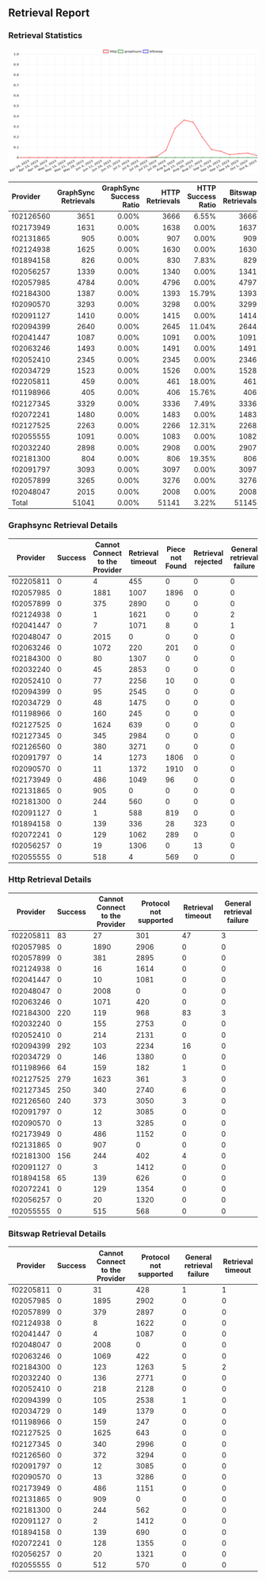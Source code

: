 ## Retrieval Report
### Retrieval Statistics
<img src="https://raw.githubusercontent.com/data-preservation-programs/filplus-checker-assets/main/filecoin-project/filecoin-plus-large-datasets/issues/1587/1696861083221.png"/>

| Provider  | GraphSync Retrievals | GraphSync Success Ratio | HTTP Retrievals | HTTP Success Ratio | Bitswap Retrievals | Bitswap Success Ratio |
| :-------- | -------------------: | ----------------------: | --------------: | -----------------: | -----------------: | --------------------: |
| f02126560 |                 3651 |                   0.00% |            3666 |              6.55% |               3666 |                 0.00% |
| f02173949 |                 1631 |                   0.00% |            1638 |              0.00% |               1637 |                 0.00% |
| f02131865 |                  905 |                   0.00% |             907 |              0.00% |                909 |                 0.00% |
| f02124938 |                 1625 |                   0.00% |            1630 |              0.00% |               1630 |                 0.00% |
| f01894158 |                  826 |                   0.00% |             830 |              7.83% |                829 |                 0.00% |
| f02056257 |                 1339 |                   0.00% |            1340 |              0.00% |               1341 |                 0.00% |
| f02057985 |                 4784 |                   0.00% |            4796 |              0.00% |               4797 |                 0.00% |
| f02184300 |                 1387 |                   0.00% |            1393 |             15.79% |               1393 |                 0.00% |
| f02090570 |                 3293 |                   0.00% |            3298 |              0.00% |               3299 |                 0.00% |
| f02091127 |                 1410 |                   0.00% |            1415 |              0.00% |               1414 |                 0.00% |
| f02094399 |                 2640 |                   0.00% |            2645 |             11.04% |               2644 |                 0.00% |
| f02041447 |                 1087 |                   0.00% |            1091 |              0.00% |               1091 |                 0.00% |
| f02063246 |                 1493 |                   0.00% |            1491 |              0.00% |               1491 |                 0.00% |
| f02052410 |                 2345 |                   0.00% |            2345 |              0.00% |               2346 |                 0.00% |
| f02034729 |                 1523 |                   0.00% |            1526 |              0.00% |               1528 |                 0.00% |
| f02205811 |                  459 |                   0.00% |             461 |             18.00% |                461 |                 0.00% |
| f01198966 |                  405 |                   0.00% |             406 |             15.76% |                406 |                 0.00% |
| f02127345 |                 3329 |                   0.00% |            3336 |              7.49% |               3336 |                 0.00% |
| f02072241 |                 1480 |                   0.00% |            1483 |              0.00% |               1483 |                 0.00% |
| f02127525 |                 2263 |                   0.00% |            2266 |             12.31% |               2268 |                 0.00% |
| f02055555 |                 1091 |                   0.00% |            1083 |              0.00% |               1082 |                 0.00% |
| f02032240 |                 2898 |                   0.00% |            2908 |              0.00% |               2907 |                 0.00% |
| f02181300 |                  804 |                   0.00% |             806 |             19.35% |                806 |                 0.00% |
| f02091797 |                 3093 |                   0.00% |            3097 |              0.00% |               3097 |                 0.00% |
| f02057899 |                 3265 |                   0.00% |            3276 |              0.00% |               3276 |                 0.00% |
| f02048047 |                 2015 |                   0.00% |            2008 |              0.00% |               2008 |                 0.00% |
| Total     |                51041 |                   0.00% |           51141 |              3.22% |              51145 |                 0.00% |

### Graphsync Retrieval Details
| Provider  | Success | Cannot Connect to the Provider | Retrieval timeout | Piece not Found | Retrieval rejected | General retrieval failure | Deal state missing |
| --------- | ------- | ------------------------------ | ----------------- | --------------- | ------------------ | ------------------------- | ------------------ |
| f02205811 | 0       | 4                              | 455               | 0               | 0                  | 0                         | 0                  |
| f02057985 | 0       | 1881                           | 1007              | 1896            | 0                  | 0                         | 0                  |
| f02057899 | 0       | 375                            | 2890              | 0               | 0                  | 0                         | 0                  |
| f02124938 | 0       | 1                              | 1621              | 0               | 0                  | 2                         | 1                  |
| f02041447 | 0       | 7                              | 1071              | 8               | 0                  | 1                         | 0                  |
| f02048047 | 0       | 2015                           | 0                 | 0               | 0                  | 0                         | 0                  |
| f02063246 | 0       | 1072                           | 220               | 201             | 0                  | 0                         | 0                  |
| f02184300 | 0       | 80                             | 1307              | 0               | 0                  | 0                         | 0                  |
| f02032240 | 0       | 45                             | 2853              | 0               | 0                  | 0                         | 0                  |
| f02052410 | 0       | 77                             | 2256              | 10              | 0                  | 0                         | 2                  |
| f02094399 | 0       | 95                             | 2545              | 0               | 0                  | 0                         | 0                  |
| f02034729 | 0       | 48                             | 1475              | 0               | 0                  | 0                         | 0                  |
| f01198966 | 0       | 160                            | 245               | 0               | 0                  | 0                         | 0                  |
| f02127525 | 0       | 1624                           | 639               | 0               | 0                  | 0                         | 0                  |
| f02127345 | 0       | 345                            | 2984              | 0               | 0                  | 0                         | 0                  |
| f02126560 | 0       | 380                            | 3271              | 0               | 0                  | 0                         | 0                  |
| f02091797 | 0       | 14                             | 1273              | 1806            | 0                  | 0                         | 0                  |
| f02090570 | 0       | 11                             | 1372              | 1910            | 0                  | 0                         | 0                  |
| f02173949 | 0       | 486                            | 1049              | 96              | 0                  | 0                         | 0                  |
| f02131865 | 0       | 905                            | 0                 | 0               | 0                  | 0                         | 0                  |
| f02181300 | 0       | 244                            | 560               | 0               | 0                  | 0                         | 0                  |
| f02091127 | 0       | 1                              | 588               | 819             | 0                  | 0                         | 2                  |
| f01894158 | 0       | 139                            | 336               | 28              | 323                | 0                         | 0                  |
| f02072241 | 0       | 129                            | 1062              | 289             | 0                  | 0                         | 0                  |
| f02056257 | 0       | 19                             | 1306              | 0               | 13                 | 0                         | 1                  |
| f02055555 | 0       | 518                            | 4                 | 569             | 0                  | 0                         | 0                  |

### Http Retrieval Details
| Provider  | Success | Cannot Connect to the Provider | Protocol not supported | Retrieval timeout | General retrieval failure |
| --------- | ------- | ------------------------------ | ---------------------- | ----------------- | ------------------------- |
| f02205811 | 83      | 27                             | 301                    | 47                | 3                         |
| f02057985 | 0       | 1890                           | 2906                   | 0                 | 0                         |
| f02057899 | 0       | 381                            | 2895                   | 0                 | 0                         |
| f02124938 | 0       | 16                             | 1614                   | 0                 | 0                         |
| f02041447 | 0       | 10                             | 1081                   | 0                 | 0                         |
| f02048047 | 0       | 2008                           | 0                      | 0                 | 0                         |
| f02063246 | 0       | 1071                           | 420                    | 0                 | 0                         |
| f02184300 | 220     | 119                            | 968                    | 83                | 3                         |
| f02032240 | 0       | 155                            | 2753                   | 0                 | 0                         |
| f02052410 | 0       | 214                            | 2131                   | 0                 | 0                         |
| f02094399 | 292     | 103                            | 2234                   | 16                | 0                         |
| f02034729 | 0       | 146                            | 1380                   | 0                 | 0                         |
| f01198966 | 64      | 159                            | 182                    | 1                 | 0                         |
| f02127525 | 279     | 1623                           | 361                    | 3                 | 0                         |
| f02127345 | 250     | 340                            | 2740                   | 6                 | 0                         |
| f02126560 | 240     | 373                            | 3050                   | 3                 | 0                         |
| f02091797 | 0       | 12                             | 3085                   | 0                 | 0                         |
| f02090570 | 0       | 13                             | 3285                   | 0                 | 0                         |
| f02173949 | 0       | 486                            | 1152                   | 0                 | 0                         |
| f02131865 | 0       | 907                            | 0                      | 0                 | 0                         |
| f02181300 | 156     | 244                            | 402                    | 4                 | 0                         |
| f02091127 | 0       | 3                              | 1412                   | 0                 | 0                         |
| f01894158 | 65      | 139                            | 626                    | 0                 | 0                         |
| f02072241 | 0       | 129                            | 1354                   | 0                 | 0                         |
| f02056257 | 0       | 20                             | 1320                   | 0                 | 0                         |
| f02055555 | 0       | 515                            | 568                    | 0                 | 0                         |

### Bitswap Retrieval Details
| Provider  | Success | Cannot Connect to the Provider | Protocol not supported | General retrieval failure | Retrieval timeout |
| --------- | ------- | ------------------------------ | ---------------------- | ------------------------- | ----------------- |
| f02205811 | 0       | 31                             | 428                    | 1                         | 1                 |
| f02057985 | 0       | 1895                           | 2902                   | 0                         | 0                 |
| f02057899 | 0       | 379                            | 2897                   | 0                         | 0                 |
| f02124938 | 0       | 8                              | 1622                   | 0                         | 0                 |
| f02041447 | 0       | 4                              | 1087                   | 0                         | 0                 |
| f02048047 | 0       | 2008                           | 0                      | 0                         | 0                 |
| f02063246 | 0       | 1069                           | 422                    | 0                         | 0                 |
| f02184300 | 0       | 123                            | 1263                   | 5                         | 2                 |
| f02032240 | 0       | 136                            | 2771                   | 0                         | 0                 |
| f02052410 | 0       | 218                            | 2128                   | 0                         | 0                 |
| f02094399 | 0       | 105                            | 2538                   | 1                         | 0                 |
| f02034729 | 0       | 149                            | 1379                   | 0                         | 0                 |
| f01198966 | 0       | 159                            | 247                    | 0                         | 0                 |
| f02127525 | 0       | 1625                           | 643                    | 0                         | 0                 |
| f02127345 | 0       | 340                            | 2996                   | 0                         | 0                 |
| f02126560 | 0       | 372                            | 3294                   | 0                         | 0                 |
| f02091797 | 0       | 12                             | 3085                   | 0                         | 0                 |
| f02090570 | 0       | 13                             | 3286                   | 0                         | 0                 |
| f02173949 | 0       | 486                            | 1151                   | 0                         | 0                 |
| f02131865 | 0       | 909                            | 0                      | 0                         | 0                 |
| f02181300 | 0       | 244                            | 562                    | 0                         | 0                 |
| f02091127 | 0       | 2                              | 1412                   | 0                         | 0                 |
| f01894158 | 0       | 139                            | 690                    | 0                         | 0                 |
| f02072241 | 0       | 128                            | 1355                   | 0                         | 0                 |
| f02056257 | 0       | 20                             | 1321                   | 0                         | 0                 |
| f02055555 | 0       | 512                            | 570                    | 0                         | 0                 |
